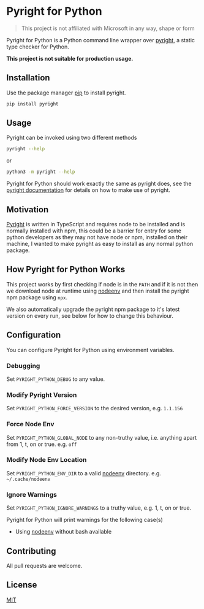 # Pyright for Python

> This project is not affiliated with Microsoft in any way, shape or form

Pyright for Python is a Python command line wrapper over [pyright](https://github.com/microsoft/pyright), a static type checker for Python.

**This project is not suitable for production usage.**

## Installation

Use the package manager [pip](https://pip.pypa.io/en/stable/) to install pyright.

```bash
pip install pyright
```

## Usage

Pyright can be invoked using two different methods

```bash
pyright --help
```

or

```bash
python3 -m pyright --help
```

Pyright for Python should work exactly the same as pyright does, see the [pyright documentation](https://github.com/microsoft/pyright/blob/main/docs/getting-started.md) for details on how to make use of pyright.

## Motivation

[Pyright](https://github.com/microsoft/pyright) is written in TypeScript and requires node to be installed and is normally installed with npm, this could be a barrier for entry for some python developers as they may not have node or npm, installed on their machine, I wanted to make pyright as easy to install as any normal python package.


## How Pyright for Python Works

This project works by first checking if node is in the `PATH` and if it is not then we download node at runtime using [nodeenv](https://github.com/ekalinin/nodeenv) and then install the pyright npm package using `npx`.

We also automatically upgrade the pyright npm package to it's latest version on every run, see below for how to change this behaviour.

## Configuration

You can configure Pyright for Python using environment variables.

### Debugging

Set `PYRIGHT_PYTHON_DEBUG` to any value.

### Modify Pyright Version

Set `PYRIGHT_PYTHON_FORCE_VERSION` to the desired version, e.g. `1.1.156`

### Force Node Env

Set `PYRIGHT_PYTHON_GLOBAL_NODE` to any non-truthy value, i.e. anything apart from 1, t, on or true.
e.g. `off`

### Modify Node Env Location

Set `PYRIGHT_PYTHON_ENV_DIR` to a valid [nodeenv](https://github.com/ekalinin/nodeenv) directory. e.g. `~/.cache/nodeenv`

### Ignore Warnings

Set `PYRIGHT_PYTHON_IGNORE_WARNINGS` to a truthy value, e.g. 1, t, on or true.

Pyright for Python will print warnings for the following case(s)

- Using [nodeenv](https://github.com/ekalinin/nodeenv) without bash available

## Contributing

All pull requests are welcome.

## License
[MIT](https://choosealicense.com/licenses/mit/)
